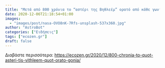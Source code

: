 ```yaml
---
title: "Μετά από 800 χρόνια το “αστέρι της Βηθλεέμ” ορατό από κάθε γωνιά του πλανήτη"
date: 2020-12-06T21:18:54+01:00
images:
  - "images/post/nasa-OVO8nK-7Rfs-unsplash-537x360.jpg"
author: "AstroBot"
categories: ["Ειδήσεις"]
tags: ["ecozen.gr"]
draft: false
---
```




Διαβάστε περισσότερα: https://ecozen.gr/2020/12/800-chronia-to-quot-asteri-tis-vithleem-quot-orato-gonia/
